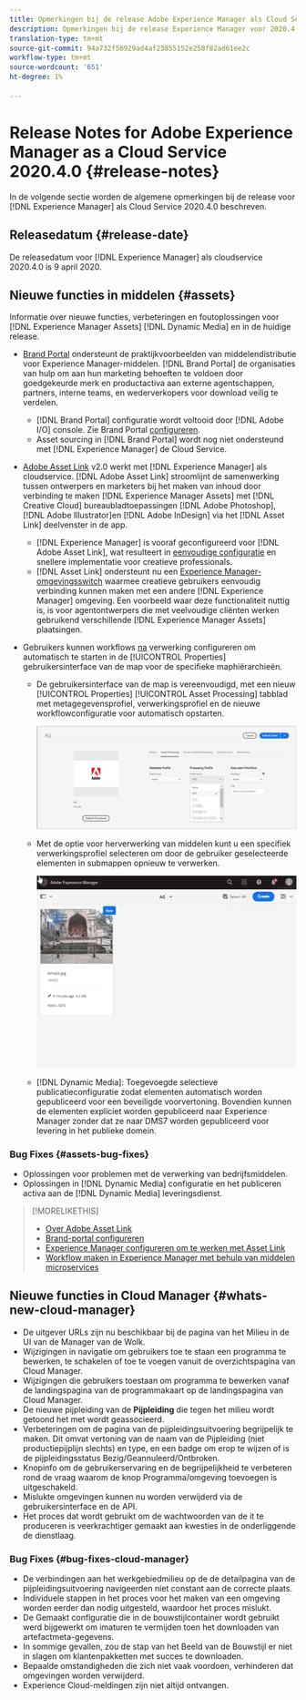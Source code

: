 ```yaml
---
title: Opmerkingen bij de release Adobe Experience Manager als Cloud Service voor 2020.4.0
description: Opmerkingen bij de release Experience Manager voor 2020.4.0
translation-type: tm+mt
source-git-commit: 94a732f56929ad4af23855152e258f82ad61ee2c
workflow-type: tm+mt
source-wordcount: '651'
ht-degree: 1%

---
```



# Release Notes for Adobe Experience Manager as a Cloud Service 2020.4.0 {#release-notes}

In de volgende sectie worden de algemene opmerkingen bij de release voor [!DNL Experience Manager] als Cloud Service 2020.4.0 beschreven.

## Releasedatum {#release-date}

De releasedatum voor [!DNL Experience Manager] als cloudservice 2020.4.0 is 9 april 2020.

## Nieuwe functies in middelen {#assets}

Informatie over nieuwe functies, verbeteringen en foutoplossingen voor [!DNL Experience Manager Assets] [!DNL Dynamic Media] en in de huidige release.

* [Brand Portal](https://docs.adobe.com/content/help/en/experience-manager-brand-portal/using/home.html) ondersteunt de praktijkvoorbeelden van middelendistributie voor Experience Manager-middelen. [!DNL Brand Portal] de organisaties van hulp om aan hun marketing behoeften te voldoen door goedgekeurde merk en productactiva aan externe agentschappen, partners, interne teams, en wederverkopers voor download veilig te verdelen.
   * [!DNL Brand Portal] configuratie wordt voltooid door [!DNL Adobe I/O] console. Zie Brand Portal [configureren](https://docs.adobe.com/content/help/en/experience-manager-brand-portal/using/publish/configure-aem-assets-with-brand-portal.html).
   * Asset sourcing in [!DNL Brand Portal] wordt nog niet ondersteund met [!DNL Experience Manager] de Cloud Service.

* [Adobe Asset Link](https://helpx.adobe.com/enterprise/using/adobe-asset-link.html) v2.0 werkt met [!DNL Experience Manager] als cloudservice. [!DNL Adobe Asset Link] stroomlijnt de samenwerking tussen ontwerpers en marketers bij het maken van inhoud door verbinding te maken [!DNL Experience Manager Assets] met [!DNL Creative Cloud] bureaubladtoepassingen [!DNL Adobe Photoshop], [!DNL Adobe Illustrator]en [!DNL Adobe InDesign] via het [!DNL Asset Link] deelvenster in de app.
   * [!DNL Experience Manager] is vooraf geconfigureerd voor [!DNL Adobe Asset Link], wat resulteert in [eenvoudige configuratie](https://helpx.adobe.com/enterprise/using/configure-aem-assets-for-asset-link.html) en snellere implementatie voor creatieve professionals.
   * [!DNL Asset Link] ondersteunt nu een [Experience Manager-omgevingsswitch](https://helpx.adobe.com/enterprise/using/manage-assets-using-adobe-asset-link.html#UseAdobeAssetLink) waarmee creatieve gebruikers eenvoudig verbinding kunnen maken met een andere [!DNL Experience Manager] omgeving. Een voorbeeld waar deze functionaliteit nuttig is, is voor agentontwerpers die met veelvoudige cliënten werken gebruikend verschillende [!DNL Experience Manager Assets] plaatsingen.

* Gebruikers kunnen workflows [na](/help/assets/asset-microservices-configure-and-use.md#post-processing-workflows) verwerking configureren om automatisch te starten in de [!UICONTROL Properties] gebruikersinterface van de map voor de specifieke maphiërarchieën.
   * De gebruikersinterface van de map is vereenvoudigd, met een nieuw [!UICONTROL Properties] [!UICONTROL Asset Processing] tabblad met metagegevensprofiel, verwerkingsprofiel en de nieuwe workflowconfiguratie voor automatisch opstarten.

      ![Verwerkingsprofielen kunnen eenvoudig worden toegepast op mappen en alle elementen die naar mappen zijn geüpload, worden verwerkt met deze profielen](/help/assets/assets/asset-processing-folder-properties.png)

   * Met de optie voor herverwerking van middelen kunt u een specifiek verwerkingsprofiel selecteren om door de gebruiker geselecteerde elementen in submappen opnieuw te verwerken.

      ![Geselecteerde elementen opnieuw verwerken met een specifiek verwerkingsprofiel](/help/assets/assets/fpo-existing-asset-reprocess.gif)

   * [!DNL Dynamic Media]: Toegevoegde selectieve publicatieconfiguratie zodat elementen automatisch worden gepubliceerd voor een beveiligde voorvertoning. Bovendien kunnen de elementen expliciet worden gepubliceerd naar Experience Manager zonder dat ze naar DMS7 worden gepubliceerd voor levering in het publieke domein.

### Bug Fixes {#assets-bug-fixes}

* Oplossingen voor problemen met de verwerking van bedrijfsmiddelen.
* Oplossingen in [!DNL Dynamic Media] configuratie en het publiceren activa aan de [!DNL Dynamic Media] leveringsdienst.

>[!MORELIKETHIS]
>
>* [Over Adobe Asset Link](https://www.adobe.com/creativecloud/business/enterprise/adobe-asset-link.html)
>* [Brand-portal configureren](https://docs.adobe.com/content/help/en/experience-manager-brand-portal/using/publish/configure-aem-assets-with-brand-portal.html)
>* [Experience Manager configureren om te werken met Asset Link](https://helpx.adobe.com/enterprise/using/configure-aem-assets-for-asset-link.html)
>* [Workflow maken in Experience Manager met behulp van middelen microservices](https://docs.adobe.com/content/help/en/experience-manager-cloud-service/assets/manage/asset-microservices-configure-and-use.html#post-processing-workflows)


## Nieuwe functies in Cloud Manager {#whats-new-cloud-manager}

* De uitgever URLs zijn nu beschikbaar bij de pagina van het Milieu in de UI van de Manager van de Wolk.
* Wijzigingen in navigatie om gebruikers toe te staan een programma te bewerken, te schakelen of toe te voegen vanuit de overzichtspagina van Cloud Manager.
* Wijzigingen die gebruikers toestaan om programma te bewerken vanaf de landingspagina van de programmakaart op de landingspagina van Cloud Manager.
* De nieuwe pijpleiding van de **Pijpleiding** die tegen het milieu wordt getoond het met wordt geassocieerd.
* Verbeteringen om de pagina van de pijpleidingsuitvoering begrijpelijk te maken. Dit omvat vertoning van de naam van de Pijpleiding (niet productiepijplijn slechts) en type, en een badge om erop te wijzen of is de pijpleidingsstatus Bezig/Geannuleerd/Ontbroken.
* Knopinfo om de gebruikerservaring en de begrijpelijkheid te verbeteren rond de vraag waarom de knop Programma/omgeving toevoegen is uitgeschakeld.
* Mislukte omgevingen kunnen nu worden verwijderd via de gebruikersinterface en de API.
* Het proces dat wordt gebruikt om de wachtwoorden van de it te produceren is veerkrachtiger gemaakt aan kwesties in de onderliggende de dienstlaag.

### Bug Fixes {#bug-fixes-cloud-manager}

* De verbindingen aan het werkgebiedmilieu op de de detailpagina van de pijpleidingsuitvoering navigeerden niet constant aan de correcte plaats.
* Individuele stappen in het proces voor het maken van een omgeving worden eerder dan nodig uitgesteld, waardoor het proces mislukt.
* De Gemaakt configuratie die in de bouwstijlcontainer wordt gebruikt werd bijgewerkt om imaturen te vermijden toen het downloaden van artefactmeta-gegevens.
* In sommige gevallen, zou de stap van het Beeld van de Bouwstijl er niet in slagen om klantenpakketten met succes te downloaden.
* Bepaalde omstandigheden die zich niet vaak voordoen, verhinderen dat omgevingen worden verwijderd.
* Experience Cloud-meldingen zijn niet altijd ontvangen.
